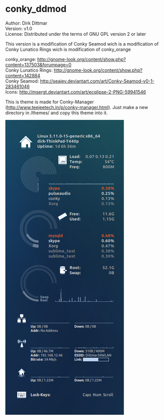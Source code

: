 # conky_ddmod
 
Author: Dirk Dittmar  
Version: v1.0  
License: Distributed under the terms of GNU GPL version 2 or later  

This version is a modification of Conky Seamod wich is a modification of Conky Lunatico Rings wich is modification of conky_orange

conky_orange:         http://gnome-look.org/content/show.php?content=137503&forumpage=0  
Conky Lunatico Rings: http://gnome-look.org/content/show.php?content=142884  
Conky Seamod:         http://seajey.deviantart.com/art/Conky-Seamod-v0-1-283461046  
Icons:                http://msergt.deviantart.com/art/ecqlipse-2-PNG-59941546  

This is theme is made for Conky-Manager (http://www.teejeetech.in/p/conky-manager.html). Just make a new directory in /themes/ and copy this theme into it.

![ScreenShot](preview.png)
